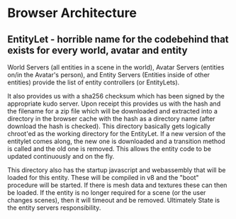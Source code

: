 ﻿# Browser Architecture

## EntityLet - horrible name for the codebehind that exists for every world, avatar and entity

World Servers (all entities in a scene in the world), Avatar Servers (entities on/in the Avatar's person), and Entity Servers (Entities inside of other entities) provide the list of entity controllers (or EntityLets).

It also provides us with a sha256 checksum which has been signed by the appropriate kudo server.   Upon receipt this provides us with the hash and the filename for a zip file which will be downloaded and extracted into a directory in the browser cache with the hash as a directory name (after download the hash is checked).
This directory basically gets logically chroot'ed as the working directory for the EntityLet.   If a new version of the entitylet comes along, the new one is downloaded and a transition method is called and the old one is removed.   This allows the entity code to be updated continuously and on the fly.

This directory also has the startup javascript and webassembly that will be loaded for this entity.  These will be compiled in v8 and the "boot" procedure will be started.  If there is mesh data and textures these can then be loaded.    If the entity is no longer required for a scene (or the user changes scenes), then it will timeout and be removed.    Ultimately State is the entity servers responsibility.
